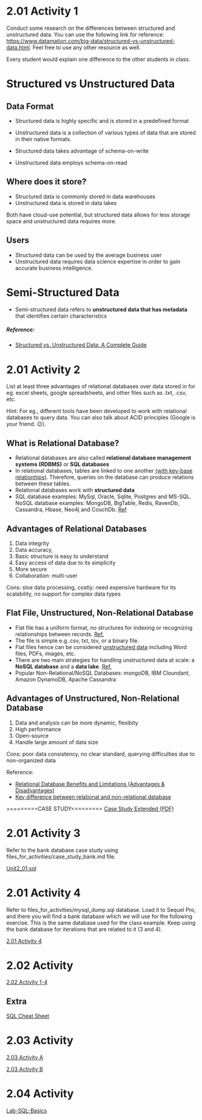 # 2.01 Activity 1
Conduct some research on the differences between structured and unstructured data. You can use the following link for reference: https://www.datamation.com/big-data/structured-vs-unstructured-data.html. Feel free to use any other resource as well.

Every student would explain one difference to the other students in class.

# Structured vs Unstructured Data
## Data Format
- Structured data is highly specific and is stored in a predefined format
- Unstructured data is a collection of various types of data that are stored in their native formats. 

- Structured data takes advantage of schema-on-write 
- Unstructured data employs schema-on-read

## Where does it store?
- Structured data is commonly stored in data warehouses 
- Unstructured data is stored in data lakes 

Both have cloud-use potential, but structured data allows for less storage space and unstructured data requires more.

## Users
- Structured data can be used by the average business user
- Unstructured data requires data science expertise in order to gain accurate business intelligence.

# Semi-Structured Data
- Semi-structured data refers to **unstructured data that has metadata** that identifies certain characteristics


##### Reference:
- [Structured vs. Unstructured Data: A Complete Guide](https://www.talend.com/resources/structured-vs-unstructured-data/)


# 2.01 Activity 2
List at least three advantages of relational databases over data stored in for eg. excel sheets, google spreadsheets, and other files such as .txt, .csv, etc.

Hint: For eg., different tools have been developed to work with relational databases to query data. You can also talk about ACID principles (Google is your friend. 😉).

## What is Relational Database?
- Relational databases are also called **relational database management systems (RDBMS)** or **SQL databases** 
- In relational databases, tables are linked to one another [(with key-base relationhips)](https://www.integrate.io/glossary/what-is-unstructured-data/). Therefore, queries on the database can produce relations between these tables.
- Relational databases work with **structured data**
- SQL database examples: MySql, Oracle, Sqlite, Postgres and MS-SQL. NoSQL database examples: MongoDB, BigTable, Redis, RavenDb, Cassandra, Hbase, Neo4j and CouchDb. [Ref](https://www.pluralsight.com/blog/software-development/relational-vs-non-relational-databases)

## Advantages of Relational Databases
1. Data integrity
2. Data accuracy,
3. Basic structure is easy to understand
4. Easy access of data due to its simplicity
5. More secure
6. Collaboration: multi-user

Cons: sloe data processing, costly: need expensive hardware for its scalability, no support for complex data types

## Flat File, Unstructured, Non-Relational Database
- Flat file has a uniform format, no structures for indexing or recognizing relationships between records. [Ref.](https://en.wikipedia.org/wiki/Flat-file_database)
- The file is simple e.g. csv, txt, tsv, or a binary file.
- Flat files hence can be considered [unstructured data](https://www.integrate.io/glossary/what-is-unstructured-data/) including Word files, PDFs, images, etc.
- There are two main strategies for handling unstructured data at scale: a **NoSQL database** and a **data lake**. [Ref.](https://www.integrate.io/glossary/what-is-unstructured-data/)
- Popular Non-Relational/NoSQL Databases: mongoDB, IBM Cloundant, Amazon DynamoDB, Apache Cassandra 

## Advantages of Unstructured, Non-Relational Database
1. Data and analysis can be more dynamic, flexibity
2. High performance
3. Open-source
4. Handle large amount of data size

Cons: poor data consistency, no clear standard, querying difficulties due to non-organized data

Reference:
- [Relational Database Benefits and Limitations (Advantages & Disadvantages)](https://databasetown.com/relational-database-benefits-and-limitations/)
- [Key difference between relational and non-relational database](https://databasetown.com/relational-vs-non-relational-database/)

=========CASE STUDY=========
[Case Study Extended (PDF)](https://github.com/ironhack-edu/data_case_study_2/blob/master/case_study_extended.pdf)


# 2.01 Activity 3
Refer to the bank database case study using files_for_activities/case_study_bank.md file.

[Unit2_01.sql](https://github.com/suphawadeeth/Data-Analytics-Ironhack/blob/main/unit-2/unit2_01.sql)

# 2.01 Activity 4
Refer to files_for_activities/mysql_dump.sql database. Load it to Sequel Pro, and there you will find a bank database which we will use for the following exercise. This is the same database used for the class example. Keep using the bank database for iterations that are related to it (3 and 4).

[2.01 Activity 4](https://github.com/suphawadeeth/Data-Analytics-Ironhack/blob/main/unit-2/2.01-activity-4.sql)


# 2.02 Activity 
[2.02 Activity 1-4](https://github.com/suphawadeeth/Data-Analytics-Ironhack/blob/main/unit-2/2.02-activities.sql)

## Extra
[SQL Cheat Sheet](https://www.sqltutorial.org/sql-cheat-sheet/)


# 2.03 Activity 
[2.03 Activity A](https://github.com/suphawadeeth/Data-Analytics-Ironhack/blob/main/unit-2/unit2_lesson2_A.sql)

[2.03 Activity B](https://github.com/suphawadeeth/Data-Analytics-Ironhack/blob/main/unit-2/unit2_lesson2_B.sql)



# 2.04 Activity 

[Lab-SQL-Basics](https://github.com/suphawadeeth/Data-Analytics-Ironhack/blob/main/unit-2/solution_basic_sql.sql)